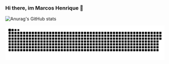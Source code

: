 ### Hi there, im Marcos Henrique 👋

![Anurag's GitHub stats](https://github-readme-stats.vercel.app/api?username=MarcosHDev&show_icons=true&theme=radical&count_private=true)

![Snake animation](https://github.com/MarcosHDev/MarcosHDev/blob/output/github-contribution-grid-snake.svg)
